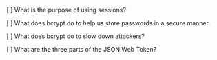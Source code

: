 [ ] What is the purpose of using sessions?

[ ] What does bcrypt do to help us store passwords in a secure manner.

[ ] What does bcrypt do to slow down attackers?

[ ] What are the three parts of the JSON Web Token?
